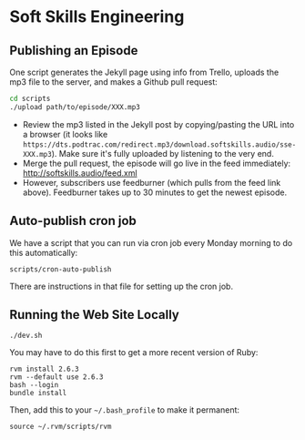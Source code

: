 # Soft Skills Engineering

## Publishing an Episode

One script generates the Jekyll page using info from Trello, uploads the mp3 file to the server, and makes a Github pull request:

```bash
cd scripts
./upload path/to/episode/XXX.mp3
```

* Review the mp3 listed in the Jekyll post by copying/pasting the URL into a browser (it looks like `https://dts.podtrac.com/redirect.mp3/download.softskills.audio/sse-XXX.mp3`). Make sure it's fully uploaded by listening to the very end.
* Merge the pull request, the episode will go live in the feed immediately: http://softskills.audio/feed.xml
* However, subscribers use feedburner (which pulls from the feed link above). Feedburner takes up to 30 minutes to get the newest episode.

## Auto-publish cron job

We have a script that you can run via cron job every Monday morning to do this automatically:

```
scripts/cron-auto-publish
```

There are instructions in that file for setting up the cron job.

## Running the Web Site Locally

```
./dev.sh
```

You may have to do this first to get a more recent version of Ruby:

```
rvm install 2.6.3
rvm --default use 2.6.3
bash --login
bundle install
```

Then, add this to your `~/.bash_profile` to make it permanent:

```
source ~/.rvm/scripts/rvm
```
